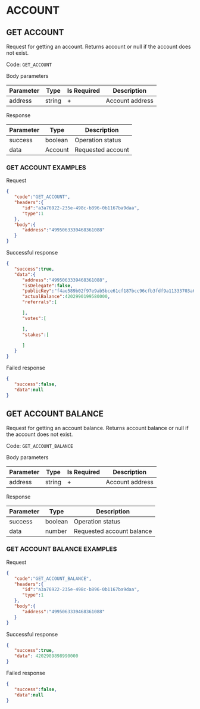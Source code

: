 # ACCOUNT

## GET ACCOUNT

Request for getting an account. Returns account or null if the account does not exist.

Code: `GET_ACCOUNT`

Body parameters

| Parameter | Type   | Is Required | Description     |
|-----------|--------|-------------|-----------------|
| address   | string | +           | Account address |

Response

| Parameter | Type    | Description       |
|-----------|---------|-------------------|
| success   | boolean | Operation status  |
| data      | Account | Requested account |

### GET ACCOUNT EXAMPLES

Request

```json
{
   "code":"GET_ACCOUNT",
   "headers":{
      "id":"a3a76922-235e-498c-b896-0b1167ba9daa",
      "type":1
   },
   "body":{
      "address":"4995063339468361088"
   }
}
```

Successful response

```json
{
   "success":true,
   "data":{
      "address":"4995063339468361088",
      "isDelegate":false,
      "publicKey":"f4ae589b02f97e9ab5bce61cf187bcc96cfb3fdf9a11333703a682b7d47c8dc2",
      "actualBalance":4202990199580000,
      "referrals":[

      ],
      "votes":[

      ],
      "stakes":[

      ]
   }
}
```

Failed response

```json
{
   "success":false,
   "data":null
}
```

## GET ACCOUNT BALANCE

Request for getting an account balance. Returns account balance or null if the account does not exist.

Code: `GET_ACCOUNT_BALANCE`

Body parameters

| Parameter | Type   | Is Required | Description     |
|-----------|--------|-------------|-----------------|
| address   | string | +           | Account address |

Response

| Parameter | Type    | Description               |
|-----------|---------|---------------------------|
| success   | boolean | Operation status          |
| data      | number  | Requested account balance |

### GET ACCOUNT BALANCE EXAMPLES

Request

```json
{
   "code":"GET_ACCOUNT_BALANCE",
   "headers":{
      "id":"a3a76922-235e-498c-b896-0b1167ba9daa",
      "type":1
   },
   "body":{
      "address":"4995063339468361088"
   }
}
```

Successful response

```json
{
   "success":true,
   "data": 4202989898990000
}
```

Failed response

```json
{
   "success":false,
   "data":null
}
```
